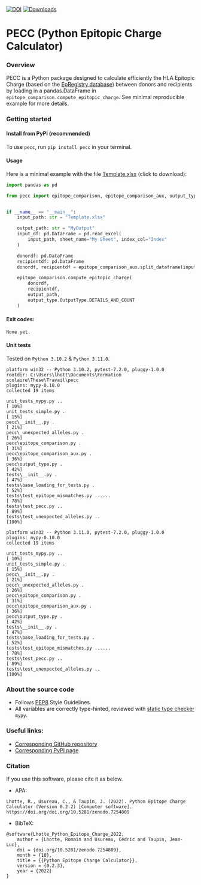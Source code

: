 [![DOI](https://zenodo.org/badge/555576588.svg)](https://zenodo.org/badge/latestdoi/555576588)
[![Downloads](https://pepy.tech/badge/pecc)](https://pepy.tech/project/pecc)
# PECC (Python Epitopic Charge Calculator)

### Overview
PECC is a Python package designed to calculate efficiently the HLA Epitopic Charge (based on the
[EpRegistry database](https://www.epregistry.com.br/)) between donors and recipients by loading in a pandas.DataFrame
in `epitope_comparison.compute_epitopic_charge`.  See minimal reproducible example for more details.


### Getting started
#### Install from PyPI (recommended)
To use `pecc`, run `pip install pecc` in your terminal.


#### Usage
Here is a minimal example with the file [Template.xlsx](https://github.com/MICS-Lab/pecc/raw/main/Template.xlsx) (click to download):
```py
import pandas as pd

from pecc import epitope_comparison, epitope_comparison_aux, output_type


if __name__ == "__main__":
    input_path: str = "Template.xlsx"

    output_path: str = "MyOutput"
    input_df: pd.DataFrame = pd.read_excel(
        input_path, sheet_name="My Sheet", index_col="Index"
    )

    donordf: pd.DataFrame
    recipientdf: pd.DataFrame
    donordf, recipientdf = epitope_comparison_aux.split_dataframe(input_df)

    epitope_comparison.compute_epitopic_charge(
        donordf,
        recipientdf,
        output_path,
        output_type.OutputType.DETAILS_AND_COUNT
    )
```

#### Exit codes:
```
None yet.
```


#### Unit tests
Tested on `Python 3.10.2` & `Python 3.11.0`.
```
platform win32 -- Python 3.10.2, pytest-7.2.0, pluggy-1.0.0
rootdir: C:\Users\lhott\Documents\Formation scolaire\These\Travail\pecc
plugins: mypy-0.10.0
collected 19 items                                                                                                                                     

unit_tests_mypy.py ..                                                               [ 10%]
unit_tests_simple.py .                                                              [ 15%] 
pecc\__init__.py .                                                                  [ 21%] 
pecc\_unexpected_alleles.py .                                                       [ 26%] 
pecc\epitope_comparison.py .                                                        [ 31%] 
pecc\epitope_comparison_aux.py .                                                    [ 36%] 
pecc\output_type.py .                                                               [ 42%] 
tests\__init__.py .                                                                 [ 47%] 
tests\base_loading_for_tests.py .                                                   [ 52%] 
tests\test_epitope_mismatches.py ......                                             [ 78%]
tests\test_pecc.py ..                                                               [ 89%] 
tests\test_unexpected_alleles.py ..                                                 [100%]
```
```
platform win32 -- Python 3.11.0, pytest-7.2.0, pluggy-1.0.0
plugins: mypy-0.10.0
collected 19 items

unit_tests_mypy.py ..                                                               [ 10%]
unit_tests_simple.py .                                                              [ 15%]
pecc\__init__.py .                                                                  [ 21%]
pecc\_unexpected_alleles.py .                                                       [ 26%]
pecc\epitope_comparison.py .                                                        [ 31%]
pecc\epitope_comparison_aux.py .                                                    [ 36%]
pecc\output_type.py .                                                               [ 42%]
tests\__init__.py .                                                                 [ 47%]
tests\base_loading_for_tests.py .                                                   [ 52%]
tests\test_epitope_mismatches.py ......                                             [ 78%]
tests\test_pecc.py ..                                                               [ 89%]
tests\test_unexpected_alleles.py ..                                                 [100%]
```



### About the source code
- Follows [PEP8](https://peps.python.org/pep-0008/) Style Guidelines.
- All variables are correctly type-hinted, reviewed with [static type checker](https://mypy.readthedocs.io/en/stable/)
`mypy`.



### Useful links:
- [Corresponding GitHub repository](https://github.com/MICS-Lab/pecc)
- [Corresponding PyPI page](https://pypi.org/project/pecc)



### Citation
If you use this software, please cite it as below.

- APA:
```
Lhotte, R., Usureau, C., & Taupin, J. (2022). Python Epitope Charge Calculator (Version 0.2.2) [Computer software].
https://doi.org/doi.org/10.5281/zenodo.7254809
```

- BibTeX:
```
@software{Lhotte_Python_Epitope_Charge_2022,
    author = {Lhotte, Romain and Usureau, Cédric and Taupin, Jean-Luc},
    doi = {doi.org/10.5281/zenodo.7254809},
    month = {10},
    title = {{Python Epitope Charge Calculator}},
    version = {0.2.3},
    year = {2022}
}
```
